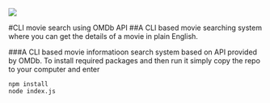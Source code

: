 ![](	https://i.ibb.co/ZSczcH2/ezgif-com-gif-maker.gif)

#CLI movie search using OMDb API
##A CLI based movie searching system where you can get the details of a movie in plain English.

###A CLI based movie informatioon search system based on API provided by OMDb. To install required packages and then run it simply copy the repo to your computer and enter
```
npm install
node index.js
````
